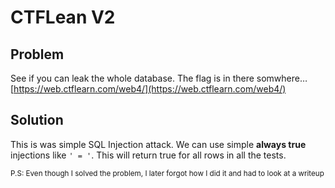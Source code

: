 # CTFLean V2


## Problem
See if you can leak the whole database. The flag is in there somwhere… [https://web.ctflearn.com/web4/](https://web.ctflearn.com/web4/)


## Solution
This is was simple SQL Injection attack. We can use simple **always true** injections like `' = '`. This will return true for all rows in all the tests.


<small>P.S: Even though I solved the problem, I later forgot how I did it and had to look at a writeup</small>
